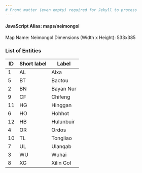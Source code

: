```yaml
---
# Front matter (even empty) required for Jekyll to process
---
```


#### JavaScript Alias: maps/neimongol

Map Name: Neimongol
Dimensions (Width x Height): 533x385





### List of Entities

ID | Short label | Label
---|---|---|
1|AL|Alxa
5|BT|Baotou
2|BN|Bayan Nur
9|CF|Chifeng
11|HG|Hinggan
6|HO|Hohhot
12|HB|Hulunbuir
4|OR|Ordos
10|TL|Tongliao
7|UL|Ulanqab
3|WU|Wuhai
8|XG|Xilin Gol
